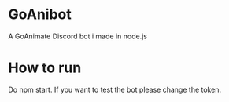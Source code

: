 # GoAnibot
A GoAnimate Discord bot i made in node.js

# How to run
Do npm start. If you want to test the bot please change the token.
